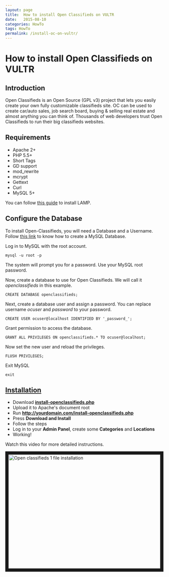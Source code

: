 ```yaml
---
layout: page
title:  How to install Open Classifieds on VULTR
date:   2015-08-10
categories: HowTo
tags: HowTo
permalink: /install-oc-on-vultr/
---
```

# How to install Open Classifieds on VULTR

## Introduction

Open Classifieds is an Open Source (GPL v3) project that lets you easily create your own fully customizable classifieds site. OC can be used to create car/auto sales, job search board, buying & selling real estate and almost anything you can think of. Thousands of web developers trust Open Classifieds to run their big classifieds websites.

## Requirements

+ Apache 2+
+ PHP 5.5+
+ Short Tags
+ GD support
+ mod_rewrite
+ mcrypt
+ Gettext
+ Curl
+ MySQL 5+

You can follow [this guide](https://www.vultr.com/docs/how-to-install-apache-mysql-and-php-on-ubuntu) to install LAMP.

## Configure the Database

To install Open-Classifieds, you will need a Database and a Username. Follow [this link](http://docs.yclas.com/create-mysql-database/) to know how to create a MySQL Database.

Log in to MySQL with the root account.

    mysql -u root -p

The system will prompt you for a password. Use your MySQL root password.

Now, create a database to use for Open Classifieds. We will call it _openclassifieds_ in this example.

    CREATE DATABASE openclassifieds;

Next, create a database user and assign a password. You can replace username _ocuser_ and _password_ to your password.

    CREATE USER ocuser@localhost IDENTIFIED BY '_password_';  

Grant permission to access the database.

    GRANT ALL PRIVILEGES ON openclassifieds.* TO ocuser@localhost;

Now set the new user and reload the privileges.

    FLUSH PRIVILEGES;

Exit MySQL

    exit


## <a name="installation"></a>[Installation](#installation)

+ Download **[install-openclassifieds.php](https://raw.githubusercontent.com/open-classifieds/openclassifieds2/master/install-openclassifieds.php)**
+ Upload it to Apache's document root
+ Run **http://yourdomain.com/install-openclassifieds.php**
+ Press **Download and Install**
+ Follow the steps
+ Log in to your **Admin Panel**, create some **Categories** and **Locations**
+ Working!

Watch this video for more detailed instructions.

<a href="https://www.youtube.com/watch?v=L2-b8r8DAfU" target="_blank"><img src="http://img.youtube.com/vi/L2-b8r8DAfU/0.jpg" 
alt="Open classifieds 1 file installation" width="480" height="360" border="10" /></a>

